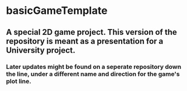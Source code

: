 # basicGameTemplate
## A special 2D game project. This version of the repository is meant as a presentation for a University project.
### Later updates might be found on a seperate repository down the line, under a different name and direction for the game's plot line.
